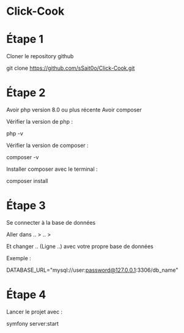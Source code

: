 # Click-Cook

# Étape 1
Cloner le repository github

git clone https://github.com/sSait0o/Click-Cook.git

# Étape 2
Avoir php version 8.0 ou plus récente
Avoir composer

Vérifier la version de php :

php -v

Vérifier la version de composer :

composer -v

Installer composer avec le terminal :

composer install

# Étape 3
Se connecter à la base de données

Aller dans .. > .. >

Et changer .. (Ligne ..) avec votre propre base de données

Exemple :

DATABASE_URL="mysql://user:password@127.0.0.1:3306/db_name"

# Étape 4 
Lancer le projet avec :

symfony server:start
